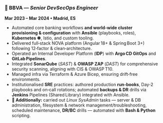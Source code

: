 ### 🏦 BBVA — _Senior DevSecOps Engineer_

**Mar 2023 – Mar 2024 • Madrid, ES**

- Automated core banking workflows **and world‑wide cluster provisioning & configuration** with
  **Ansible** (playbooks, roles), **Kubernetes ☸️**, Istio, and custom tooling.
- Delivered full‑stack NOVA platform (Angular 18+ & Spring Boot 3+) following 12‑factor &
  clean‑architecture.
- Operated an Internal Developer Platform (**IDP**) with **Argo CD GitOps** and
  **GitLab Pipelines**.
- Integrated **SonarQube** (_SAST_) & **OWASP ZAP** (_DAST_) for comprehensive security scanning,
  aligning with CIS & OWASP T10.
- Managed infra via Terraform & Azure Bicep, ensuring drift‑free environments.
- Institutionalised **SRE** practices: authored production **run‑books**, Day‑2 playbooks and
  on‑call rotations; automated **backups & DR** drills via **Jenkins** Pipelines (Shared Library)
  integrated with Ansible.
- **🔧 Additionally:** carried out _Linux SysAdmin_ tasks — server & DB administration, filesystem &
  network management/troubleshooting, scheduled maintenance, **DR/BC** drills — automated with
  **Bash & Python** scripting.
